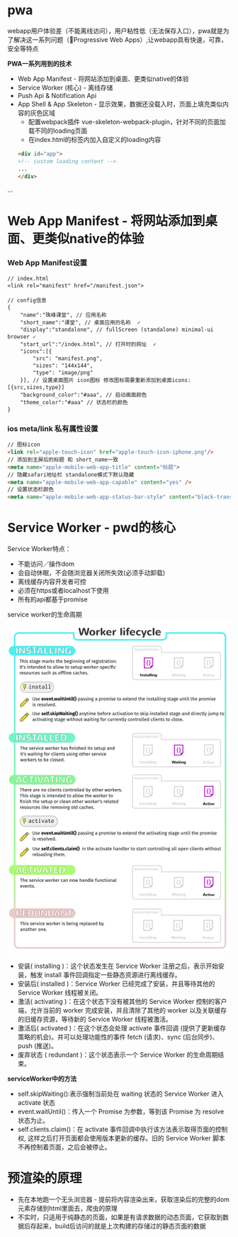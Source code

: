 # pwa
webapp用户体验差（不能离线访问），用户粘性低（无法保存入口），pwa就是为了解决这一系列问题（Progressive Web Apps）,让webapp具有快速，可靠，安全等特点

**PWA一系列用到的技术**
- Web App Manifest - 将网站添加到桌面、更类似native的体验
- Service Worker (核心) - 离线存储
- Push Api & Notification Api
- App Shell & App Skeleton - 显示效果，数据还没载入时，页面上填充类似内容的灰色区域
    - 配置webpack插件 vue-skeleton-webpack-plugin，针对不同的页面加载不同的loading页面
    - 在index.html的标签内加入自定义的loading内容
    ```html
    <div id="app">
    <!-- custom loading content -->
    ...
    </div>
    ``` 
...

# Web App Manifest - 将网站添加到桌面、更类似native的体验
### Web App Manifest设置
```
// index.html
<link rel="manifest" href="/manifest.json">

// config信息
{
    "name":"珠峰课堂", // 应用名称  
    "short_name":"课堂", // 桌面应用的名称  ✓
    "display":"standalone", // fullScreen (standalone) minimal-ui browser ✓
    "start_url":"/index.html", // 打开时的网址  ✓
    "icons":[{
        "src": "manifest.png",
        "sizes": "144x144",
        "type": "image/png"
    }], // 设置桌面图片 icon图标 修改图标需要重新添加到桌面icons:[{src,sizes,type}]
    "background_color":"#aaa", // 启动画面颜色
    "theme_color":"#aaa" // 状态栏的颜色
}
```

### ios meta/link 私有属性设置
```html
// 图标icon
<link rel="apple-touch-icon" href="apple-touch-icon-iphone.png"/>
// 添加到主屏后的标题 和 short_name一致
<meta name="apple-mobile-web-app-title" content="标题"> 
// 隐藏safari地址栏 standalone模式下默认隐藏
<meta name="apple-mobile-web-app-capable" content="yes" /> 
// 设置状态栏颜色
<meta name="apple-mobile-web-app-status-bar-style" content="black-translucent" /> 
```

# Service Worker - pwd的核心
Service Worker特点：
- 不能访问／操作dom
- 会自动休眠，不会随浏览器关闭所失效(必须手动卸载)
- 离线缓存内容开发者可控
- 必须在https或者localhost下使用
- 所有的api都基于promise

service worker的生命周期
![image](../static/worker.png)

- 安装( installing )：这个状态发生在 Service Worker 注册之后，表示开始安装，触发 install 事件回调指定一些静态资源进行离线缓存。
- 安装后( installed )：Service Worker 已经完成了安装，并且等待其他的 Service Worker 线程被关闭。
- 激活( activating )：在这个状态下没有被其他的 Service Worker 控制的客户端，允许当前的 worker 完成安装，并且清除了其他的 worker 以及关联缓存的旧缓存资源，等待新的 Service Worker 线程被激活。
- 激活后( activated )：在这个状态会处理 activate 事件回调 (提供了更新缓存策略的机会)。并可以处理功能性的事件 fetch (请求)、sync (后台同步)、push (推送)。
- 废弃状态 ( redundant )：这个状态表示一个 Service Worker 的生命周期结束。

**serviceWorker中的方法**  
- self.skipWaiting():表示强制当前处在 waiting 状态的 Service Worker 进入 activate 状态
- event.waitUntil()：传入一个 Promise 为参数，等到该 Promise 为 resolve 状态为止。
- self.clients.claim()：在 activate 事件回调中执行该方法表示取得页面的控制权, 这样之后打开页面都会使用版本更新的缓存。旧的 Service Worker 脚本不再控制着页面，之后会被停止。




# 预渲染的原理
- 先在本地跑一个无头浏览器 - 提前将内容渲染出来，获取渲染后的完整的dom元素存储到html里面去，爬虫的原理 
- 不实时，只适用于纯静态的页面，如果是有请求数据的动态页面，它获取到数据后存起来，build后访问的就是上次构建的存储过的静态页面的数据


